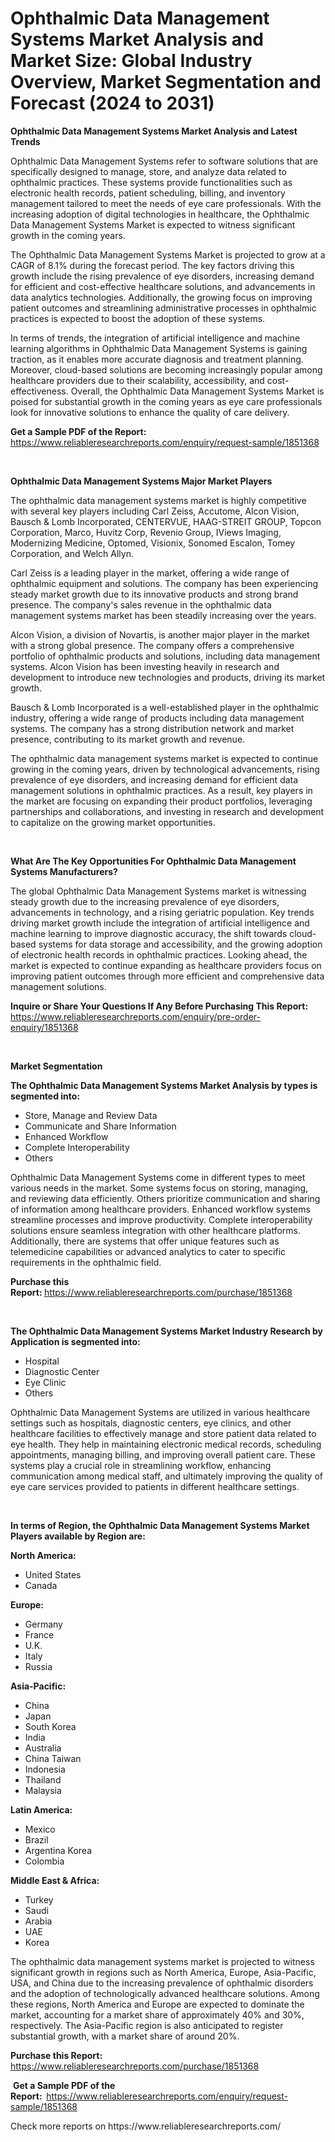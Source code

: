 <p><h1>Ophthalmic Data Management Systems Market Analysis and Market Size: Global Industry Overview, Market Segmentation and Forecast (2024 to 2031)</h1></p><p><strong>Ophthalmic Data Management Systems Market Analysis and Latest Trends</strong></p>
<p><p>Ophthalmic Data Management Systems refer to software solutions that are specifically designed to manage, store, and analyze data related to ophthalmic practices. These systems provide functionalities such as electronic health records, patient scheduling, billing, and inventory management tailored to meet the needs of eye care professionals. With the increasing adoption of digital technologies in healthcare, the Ophthalmic Data Management Systems Market is expected to witness significant growth in the coming years.</p><p>The Ophthalmic Data Management Systems Market is projected to grow at a CAGR of 8.1% during the forecast period. The key factors driving this growth include the rising prevalence of eye disorders, increasing demand for efficient and cost-effective healthcare solutions, and advancements in data analytics technologies. Additionally, the growing focus on improving patient outcomes and streamlining administrative processes in ophthalmic practices is expected to boost the adoption of these systems.</p><p>In terms of trends, the integration of artificial intelligence and machine learning algorithms in Ophthalmic Data Management Systems is gaining traction, as it enables more accurate diagnosis and treatment planning. Moreover, cloud-based solutions are becoming increasingly popular among healthcare providers due to their scalability, accessibility, and cost-effectiveness. Overall, the Ophthalmic Data Management Systems Market is poised for substantial growth in the coming years as eye care professionals look for innovative solutions to enhance the quality of care delivery.</p></p>
<p><strong>Get a Sample PDF of the Report:&nbsp;</strong> <a href="https://www.reliableresearchreports.com/enquiry/request-sample/1851368">https://www.reliableresearchreports.com/enquiry/request-sample/1851368</a></p>
<p>&nbsp;</p>
<p><strong>Ophthalmic Data Management Systems Major Market Players</strong></p>
<p><p>The ophthalmic data management systems market is highly competitive with several key players including Carl Zeiss, Accutome, Alcon Vision, Bausch & Lomb Incorporated, CENTERVUE, HAAG-STREIT GROUP, Topcon Corporation, Marco, Huvitz Corp, Revenio Group, IViews Imaging, Modernizing Medicine, Optomed, Visionix, Sonomed Escalon, Tomey Corporation, and Welch Allyn.</p><p>Carl Zeiss is a leading player in the market, offering a wide range of ophthalmic equipment and solutions. The company has been experiencing steady market growth due to its innovative products and strong brand presence. The company's sales revenue in the ophthalmic data management systems market has been steadily increasing over the years.</p><p>Alcon Vision, a division of Novartis, is another major player in the market with a strong global presence. The company offers a comprehensive portfolio of ophthalmic products and solutions, including data management systems. Alcon Vision has been investing heavily in research and development to introduce new technologies and products, driving its market growth.</p><p>Bausch & Lomb Incorporated is a well-established player in the ophthalmic industry, offering a wide range of products including data management systems. The company has a strong distribution network and market presence, contributing to its market growth and revenue.</p><p>The ophthalmic data management systems market is expected to continue growing in the coming years, driven by technological advancements, rising prevalence of eye disorders, and increasing demand for efficient data management solutions in ophthalmic practices. As a result, key players in the market are focusing on expanding their product portfolios, leveraging partnerships and collaborations, and investing in research and development to capitalize on the growing market opportunities.</p></p>
<p>&nbsp;</p>
<p><strong>What Are The Key Opportunities For Ophthalmic Data Management Systems Manufacturers?</strong></p>
<p><p>The global Ophthalmic Data Management Systems market is witnessing steady growth due to the increasing prevalence of eye disorders, advancements in technology, and a rising geriatric population. Key trends driving market growth include the integration of artificial intelligence and machine learning to improve diagnostic accuracy, the shift towards cloud-based systems for data storage and accessibility, and the growing adoption of electronic health records in ophthalmic practices. Looking ahead, the market is expected to continue expanding as healthcare providers focus on improving patient outcomes through more efficient and comprehensive data management solutions.</p></p>
<p><strong>Inquire or Share Your Questions If Any Before Purchasing This Report:</strong> <a href="https://www.reliableresearchreports.com/enquiry/pre-order-enquiry/1851368">https://www.reliableresearchreports.com/enquiry/pre-order-enquiry/1851368</a></p>
<p>&nbsp;</p>
<p><strong>Market Segmentation</strong></p>
<p><strong>The Ophthalmic Data Management Systems Market Analysis by types is segmented into:</strong></p>
<p><ul><li>Store, Manage and Review Data</li><li>Communicate and Share Information</li><li>Enhanced Workflow</li><li>Complete Interoperability</li><li>Others</li></ul></p>
<p><p>Ophthalmic Data Management Systems come in different types to meet various needs in the market. Some systems focus on storing, managing, and reviewing data efficiently. Others prioritize communication and sharing of information among healthcare providers. Enhanced workflow systems streamline processes and improve productivity. Complete interoperability solutions ensure seamless integration with other healthcare platforms. Additionally, there are systems that offer unique features such as telemedicine capabilities or advanced analytics to cater to specific requirements in the ophthalmic field.</p></p>
<p><strong>Purchase this Report:&nbsp;</strong><a href="https://www.reliableresearchreports.com/purchase/1851368">https://www.reliableresearchreports.com/purchase/1851368</a></p>
<p>&nbsp;</p>
<p><strong>The Ophthalmic Data Management Systems Market Industry Research by Application is segmented into:</strong></p>
<p><ul><li>Hospital</li><li>Diagnostic Center</li><li>Eye Clinic</li><li>Others</li></ul></p>
<p><p>Ophthalmic Data Management Systems are utilized in various healthcare settings such as hospitals, diagnostic centers, eye clinics, and other healthcare facilities to effectively manage and store patient data related to eye health. They help in maintaining electronic medical records, scheduling appointments, managing billing, and improving overall patient care. These systems play a crucial role in streamlining workflow, enhancing communication among medical staff, and ultimately improving the quality of eye care services provided to patients in different healthcare settings.</p></p>
<p>&nbsp;</p>
<p><strong>In terms of Region, the Ophthalmic Data Management Systems Market Players available by Region are:</strong></p>
<p>
    <p> <strong> North America: </strong>
        <ul>
            <li>United States</li>
            <li>Canada</li>
        </ul>
        </p> 
    <p> <strong> Europe: </strong>
        <ul>
            <li>Germany</li>
            <li>France</li>
            <li>U.K.</li>
            <li>Italy</li>
            <li>Russia</li>
        </ul>
        </p> 
    <p> <strong> Asia-Pacific: </strong>
        <ul>
            <li>China</li>
            <li>Japan</li>
            <li>South Korea</li>
            <li>India</li>
            <li>Australia</li>
            <li>China Taiwan</li>
            <li>Indonesia</li>
            <li>Thailand</li>
            <li>Malaysia</li>
        </ul>
        </p> 
    <p> <strong> Latin America: </strong>
        <ul>
            <li>Mexico</li>
            <li>Brazil</li>
            <li>Argentina Korea</li>
            <li>Colombia</li>
        </ul>
        </p> 
    <p> <strong> Middle East & Africa: </strong>
        <ul>
            <li>Turkey</li>
            <li>Saudi</li>
            <li>Arabia</li>
            <li>UAE</li>
            <li>Korea</li>
        </ul>
    </p>
    </p>
<p><p>The ophthalmic data management systems market is projected to witness significant growth in regions such as North America, Europe, Asia-Pacific, USA, and China due to the increasing prevalence of ophthalmic disorders and the adoption of technologically advanced healthcare solutions. Among these regions, North America and Europe are expected to dominate the market, accounting for a market share of approximately 40% and 30%, respectively. The Asia-Pacific region is also anticipated to register substantial growth, with a market share of around 20%.</p></p>
<p><strong>Purchase this Report: </strong><a href="https://www.reliableresearchreports.com/purchase/1851368">https://www.reliableresearchreports.com/purchase/1851368</a></p>
<p>&nbsp;<strong>Get a Sample PDF of the Report:&nbsp;&nbsp;</strong><a href="https://www.reliableresearchreports.com/enquiry/request-sample/1851368">https://www.reliableresearchreports.com/enquiry/request-sample/1851368</a></p>
<p><strong></strong></p>
<p>Check more reports on https://www.reliableresearchreports.com/</p>